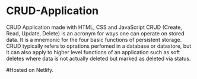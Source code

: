 # CRUD-Application
CRUD Application made with HTML, CSS and JavaScript
CRUD (Create, Read, Update, Delete) is an acronym for ways one can operate on stored data. It is a mnemonic for the four basic functions of persistent storage. CRUD typically refers to oprations perfomed in a database or datastore, but it can also apply to higher level functions of an  application such as soft deletes where data is not actually deleted but marked as deleted via status.

#Hosted on Netlify.
